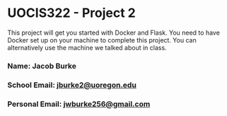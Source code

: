# UOCIS322 - Project 2 #

This project will get you started with Docker and Flask. You need to have Docker set up on your machine to complete this project. You can alternatively use the machine we talked about in class.

### Name: Jacob Burke

### School Email: jburke2@uoregon.edu

### Personal Email: jwburke256@gmail.com
